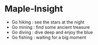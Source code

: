 # Maple-Insight
- Go hiking : see the stars at the night
- Go mining : find some ancient treasure
- Go diving : dive deep and enjoy the blue
- Go fishing : waiting for a big moment
